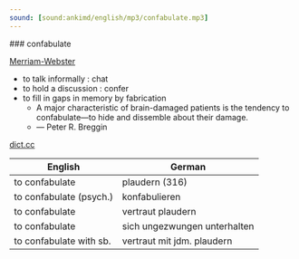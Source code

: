 ```yaml
---
sound: [sound:ankimd/english/mp3/confabulate.mp3]
---
```


\### confabulate

[Merriam-Webster](https://www.merriam-webster.com/dictionary/confabulate)

- to talk informally : chat
- to hold a discussion : confer
- to fill in gaps in memory by fabrication
    - A major characteristic of brain-damaged patients is the tendency to confabulate—to hide and dissemble about their damage.
    - — Peter R. Breggin

[dict.cc](https://www.dict.cc/confabulate)

| English        | German       |
| -------------- | ------------ |
| to confabulate | plaudern (316) |
| to confabulate (psych.) | konfabulieren |
| to confabulate | vertraut plaudern |
| to confabulate | sich ungezwungen unterhalten |
| to confabulate with sb. | vertraut mit jdm. plaudern |
